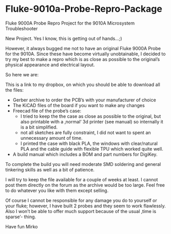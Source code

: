  # Fluke-9010a-Probe-Repro-Package
 Fluke 9000A Probe Repro Project for the 9010A Microsystem Troubleshooter

New Project. Yes I know, this is getting out of hands…;)

However, it always bugged me not to have an original Fluke 9000A Probe for the 9010A. Since these have become virtually unobtainable, I decided to try my best to make a repro which is as close as possible to the original’s physical appearance and electrical layout.

So here we are:

This is a link to my dropbox, on which you should be able to download all the files:
- Gerber archive to order the PCB’s with your manufacturer of choice
- The KiCAD files of the board if you want to make any changes
- Freecad file of the probe’s case:
    - I tried to keep the the case as close as possible to the original, but also printable with a ‚normal‘ 3d printer (see manual) so internally it is a bit simplified.
    - not all sketches are fully constraint, I did not want to spent an unnecessary amount of time.
    - I printed the case with black PLA, the windows with clear/natural PLA and the cable guide with flexible TPU which worked quite well. 
- A build manual which includes a BOM and part numbers for DigiKey.

To complete the build you will need moderate SMD soldering and general tinkering skills as well as a bit of patience.

I will try to keep the file available for a couple of weeks at least. I cannot post them directly on the forum as the archive would be too large. Feel free to do whatever you like with them except selling.

Of course I cannot be responsible  for any damage you do to yourself or your fluke; however, I have built 2 probes and they seem to work flawlessly. Also I won’t be able to offer much support because of the usual ‚time is sparse‘- thing.

Have fun 
Mirko
